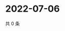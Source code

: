 # 2022-07-06

共 0 条

<!-- BEGIN WEIBO -->
<!-- 最后更新时间 Wed Jul 06 2022 12:47:00 GMT+0800 (China Standard Time) -->

<!-- END WEIBO -->
